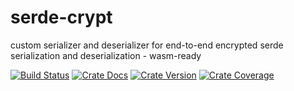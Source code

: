 # serde-crypt
custom serializer and deserializer for end-to-end encrypted serde serialization and deserialization - wasm-ready

[![Build Status][action-badge]][action-url]
[![Crate Docs][docs-badge]][docs-url]
[![Crate Version][crates-badge]][crates-url]
[![Crate Coverage][coverage-badge]][coverage-url]

[action-badge]: https://img.shields.io/github/actions/workflow/status/D3PSI/serde-crypt/build.yaml?branch=main&label=build&logo=github&style=flat-square
[action-url]: https://github.com/D3PSI/serde-crypt/actions/workflows/build.yaml
[crates-badge]: https://img.shields.io/crates/v/serde-crypt.svg?logo=rust&style=flat-square
[crates-url]: https://crates.io/crates/serde-crypt
[docs-badge]: https://img.shields.io/docsrs/serde-crypt?logo=Docs.rs&style=flat-square
[docs-url]: http://docs.rs/serde-crypt
[coverage-badge]: https://img.shields.io/codecov/c/github/D3PSI/serde-crypt?logo=codecov&logoColor=white&style=flat-square
[coverage-url]: https://app.codecov.io/gh/D3PSI/serde-crypt
